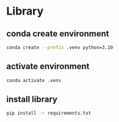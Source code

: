 # Library

## conda create environment

``` bash
conda create --prefix .venv python=3.10
```

## activate environment

``` bash
conda activate .venv
```

## install library

``` bash
pip install -r requirements.txt
```


